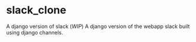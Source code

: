 # slack_clone
A django version of slack (*WIP*)
A django version of the webapp slack built using django channels.
